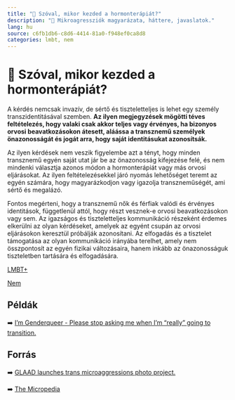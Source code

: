```yaml
---
title: "🚫 Szóval, mikor kezded a hormonterápiát?"
description: "🚫 Mikroagressziók magyarázata, háttere, javaslatok."
lang: hu
source: c6fb1db6-c8d6-4414-81a0-f948ef0ca8d8
categories: lmbt, nem
---
```


<div class="wiki-content agression-title">

# 🚫 Szóval, mikor kezded a hormonterápiát?

A  kérdés nemcsak invazív, de sértő és tiszteletteljes is lehet egy személy transzidentitásával szemben. **Az ilyen megjegyzések mögötti téves feltételezés, hogy valaki csak akkor teljes vagy érvényes, ha bizonyos orvosi beavatkozásokon átesett, aláássa a transznemű személyek önazonosságát és jogát arra, hogy saját identitásukat azonosítsák.**

Az ilyen kérdések nem veszik figyelembe azt a tényt, hogy minden transznemű egyén saját utat jár be az önazonosság kifejezése felé, és nem mindenki választja azonos módon a hormonterápiát vagy más orvosi eljárásokat. Az ilyen feltételezésekkel járó nyomás lehetőséget teremt az egyén számára, hogy magyarázkodjon vagy igazolja transzneműségét, ami sértő és megalázó.

Fontos megérteni, hogy a transznemű nők és férfiak valódi és érvényes identitások, függetlenül attól, hogy részt vesznek-e orvosi beavatkozásokon vagy sem. Az igazságos és tiszteletteljes kommunikáció részeként érdemes elkerülni az olyan kérdéseket, amelyek az egyént csupán az orvosi eljárásokon keresztül próbálják azonosítani. Az elfogadás és a tisztelet támogatása az olyan kommunikáció irányába terelhet, amely nem összpontosít az egyén fizikai változásaira, hanem inkább az önazonosságuk tiszteletben tartására és elfogadására.

<div class="categories">

[LMBT+](/#/entry?id=lmbt)

[Nem](/#/entry?id=nem)

</div>

## Példák

➡️ [I’m Genderqueer - Please stop asking me when I’m “really” going to transition.](http://www.mtv.com/news/2428003/genderqueer-transition-trans-awareness/)


## Forrás

➡️ [GLAAD launches trans microaggressions photo project.](https://www.glaad.org/blog/glaad-launches-trans-microaggressions-photo-project-transwk)

➡️ [The Micropedia](https://www.themicropedia.org/)


</div>